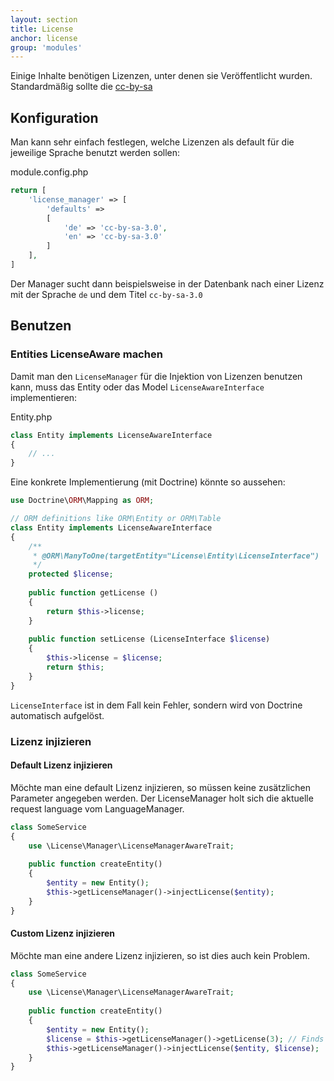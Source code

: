 ```yaml
---
layout: section
title: License
anchor: license
group: 'modules'
---
```


Einige Inhalte benötigen Lizenzen, unter denen sie Veröffentlicht wurden. Standardmäßig sollte die [cc-by-sa](http://creativecommons.org/licenses/by-sa/3.0/de/)

## Konfiguration

Man kann sehr einfach festlegen, welche Lizenzen als default für die jeweilige Sprache benutzt werden sollen:


module.config.php

```php
return [
    'license_manager' => [
        'defaults' => 
        [
        	'de' => 'cc-by-sa-3.0',
        	'en' => 'cc-by-sa-3.0'
        ]
    ],
]
```

Der Manager sucht dann beispielsweise in der Datenbank nach einer Lizenz mit der Sprache `de` und dem Titel `cc-by-sa-3.0`


## Benutzen

### Entities LicenseAware machen

Damit man den `LicenseManager` für die Injektion von Lizenzen benutzen kann, muss das Entity oder das Model `LicenseAwareInterface` implementieren:

Entity.php

```php
class Entity implements LicenseAwareInterface 
{
	// ...
}
```

Eine konkrete Implementierung (mit Doctrine) könnte so aussehen:

```php
use Doctrine\ORM\Mapping as ORM;

// ORM definitions like ORM\Entity or ORM\Table
class Entity implements LicenseAwareInterface 
{
    /**
     * @ORM\ManyToOne(targetEntity="License\Entity\LicenseInterface")
     */
    protected $license;
    
    public function getLicense ()
    {
        return $this->license;
    }
    
    public function setLicense (LicenseInterface $license)
    {
        $this->license = $license;
        return $this;
    }
}
```

`LicenseInterface` ist in dem Fall kein Fehler, sondern wird von Doctrine automatisch aufgelöst.

### Lizenz injizieren

#### Default Lizenz injizieren

Möchte man eine default Lizenz injizieren, so müssen keine zusätzlichen Parameter angegeben werden. Der LicenseManager holt sich die aktuelle request language vom LanguageManager.

```php
class SomeService
{
	use \License\Manager\LicenseManagerAwareTrait;
	
	public function createEntity()
	{
		$entity = new Entity();
		$this->getLicenseManager()->injectLicense($entity);
	}
}
```


#### Custom Lizenz injizieren

Möchte man eine andere Lizenz injizieren, so ist dies auch kein Problem.

```php
class SomeService
{
	use \License\Manager\LicenseManagerAwareTrait;
	
	public function createEntity()
	{
		$entity = new Entity();
		$license = $this->getLicenseManager()->getLicense(3); // Finds a license with the id 3
		$this->getLicenseManager()->injectLicense($entity, $license);
	}
}
```